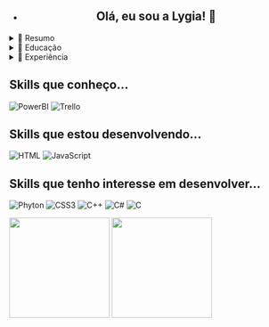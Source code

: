 - <h2 align='center'> Olá, eu sou a Lygia! 👋 </h2>

<details>
  <summary>📃 Resumo</summary>
  
 ## Sobre mim
 
 <p>
    Atualmente, estudo tecnologias de Front-End, pois pretendo realizar uma transição de carreira o quanto antes. Minha primeira formação é Pedagogia, porém me identifico
   muito com a área de desenvolvimento e criação de novas tecnologias.
  </p>
  
  - Hard Skills: HTML, CSS, JavaScript, Git, Github, ReactJs
  - Soft Skills: Estudo Contínuo, Colaboração, Capacidade de Organização
</details>


<details>
  <summary>📃 Educação</summary>
  
 ## Educação
 - Faculdade Método de São Paulo (FAMESP) | Julho 2014 - Julho 2017
  
  <p>Licenciada em Pedagogia Plena</p>
  
 - Faculdade Via Sapiens | Dezembro 2020 - Julho 2021
  
  <p>Extensão Universitária em Tradução e Interpretação de Libras (Língua Brasileira de Sinais)</p> 
  
</details>

<details>
  <summary>📃 Experiência</summary>
 
 ## Experiência
  
  
  <br />
 
 <div align='center'>

<a href="https://www.linkedin.com/in/francileudo-oliveira/"><img src="https://img.shields.io/badge/LinkedIn-0077B5?style=for-the-badge&logo=linkedin&logoColor=white" alt="my linkedin"></a>
<a href="mailto:sfrancileudo1@gmail.com"><img src="https://img.shields.io/badge/Gmail-D14836?style=for-the-badge&logo=gmail&logoColor=white" alt="My E-mail"></a>
<a href="https://programacao-descomplicada.blogspot.com/"><img src="https://img.shields.io/badge/Blogger-FF5722?style=for-the-badge&logo=blogger&logoColor=white" alt="my Blogger"></a>
<a href="https://www.instagram.com/francileudo.frontend/"><img src="https://img.shields.io/badge/Instagram-E4405F?style=for-the-badge&logo=instagram&logoColor=white" alt="My Instagram"></a>

</div>

</details>

<h2> Skills que conheço... </h2>

<div>

 ![PowerBI](https://img.shields.io/badge/PowerBI-F2C811?style=for-the-badge&logo=Power%20BI&logoColor=white)
 ![Trello](https://img.shields.io/badge/Trello-0052CC?style=for-the-badge&logo=trello&logoColor=white)
  
  </div>

<h2> Skills que estou desenvolvendo... </h2>

<div>
 
 ![HTML](https://img.shields.io/badge/HTML5-E34F26?style=for-the-badge&logo=html5&logoColor=white)
 ![JavaScript](https://img.shields.io/badge/JavaScript-F7DF1E?style=for-the-badge&logo=javascript&logoColor=black)
  
 </div>

<h2> Skills que tenho interesse em desenvolver... </h2>

<div>
  
  ![Phyton](https://img.shields.io/badge/Python-FFD43B?style=for-the-badge&logo=python&logoColor=blue)
  ![CSS3](https://img.shields.io/badge/CSS3-1572B6?style=for-the-badge&logo=css3&logoColor=white)
  ![C++](https://img.shields.io/badge/C%2B%2B-00599C?style=for-the-badge&logo=c%2B%2B&logoColor=white)
  ![C#](https://img.shields.io/badge/C%23-239120?style=for-the-badge&logo=c-sharp&logoColor=white)
  ![C](https://img.shields.io/badge/C-00599C?style=for-the-badge&logo=c&logoColor=white)
  
  </div>
  
  <div>
  
  <img height="180em" src="https://github-readme-stats.vercel.app/api?username=lygiaclc&layout=compact&langs_count=7&theme=dracula"/>
 <img height="180em" src="https://github-readme-stats.vercel.app/api/top-langs/?username=lygiaclc&layout=compact&langs_count=7&theme=dracula"/>

</div>

<!---
lygiaclc/lygiaclc is a ✨ special ✨ repository because its `README.md` (this file) appears on your GitHub profile.
You can click the Preview link to take a look at your changes.
--->

